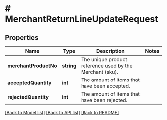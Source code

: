 # # MerchantReturnLineUpdateRequest

## Properties

Name | Type | Description | Notes
------------ | ------------- | ------------- | -------------
**merchantProductNo** | **string** | The unique product reference used by the Merchant (sku). |
**acceptedQuantity** | **int** | The amount of items that have been accepted. |
**rejectedQuantity** | **int** | The amount of items that have been rejected. |

[[Back to Model list]](../../README.md#models) [[Back to API list]](../../README.md#endpoints) [[Back to README]](../../README.md)
